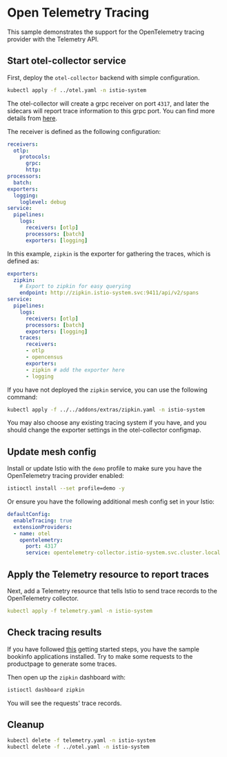 # Open Telemetry Tracing

This sample demonstrates the support for the OpenTelemetry tracing provider with the Telemetry API.

## Start otel-collector service

First, deploy the `otel-collector` backend with simple configuration.

```bash
kubectl apply -f ../otel.yaml -n istio-system
```

The otel-collector will create a grpc receiver on port `4317`, and later the sidecars will report trace information to this grpc port. You can find more details from [here](https://github.com/open-telemetry/opentelemetry-collector).

The receiver is defined as the following configuration:

```yaml
receivers:
  otlp:
    protocols:
      grpc:
      http:
processors:
  batch:
exporters:
  logging:
    loglevel: debug
service:
  pipelines:
    logs:
      receivers: [otlp]
      processors: [batch]
      exporters: [logging]
```

In this example, `zipkin` is the exporter for gathering the traces, which is defined as:

```yaml
exporters:
  zipkin:
    # Export to zipkin for easy querying
    endpoint: http://zipkin.istio-system.svc:9411/api/v2/spans
service:
  pipelines:
    logs:
      receivers: [otlp]
      processors: [batch]
      exporters: [logging]
    traces:
      receivers:
      - otlp
      - opencensus
      exporters:
      - zipkin # add the exporter here
      - logging
```

If you have not deployed the `zipkin` service, you can use the following command:

```bash
kubectl apply -f ../../addons/extras/zipkin.yaml -n istio-system
```

You may also choose any existing tracing system if you have, and you should change the exporter settings in the otel-collector configmap.

## Update mesh config

Install or update Istio with the `demo` profile to make sure you have the OpenTelemetry tracing provider enabled:

```bash
istioctl install --set profile=demo -y
```

Or ensure you have the following additional mesh config set in your Istio:

```yaml
defaultConfig:
  enableTracing: true
  extensionProviders:
  - name: otel
    opentelemetry:
      port: 4317
      service: opentelemetry-collector.istio-system.svc.cluster.local
```

## Apply the Telemetry resource to report traces

Next, add a Telemetry resource that tells Istio to send trace records to the OpenTelemetry collector.

```yaml
kubectl apply -f telemetry.yaml -n istio-system
```

## Check tracing results

If you have followed [this](https://istio.io/latest/docs/setup/getting-started/) getting started steps, you have the sample bookinfo applications installed. Try to make some requests to the productpage to generate some traces.

Then open up the `zipkin` dashboard with:

```bash
istioctl dashboard zipkin
```

You will see the requests' trace records.

## Cleanup

```bash
kubectl delete -f telemetry.yaml -n istio-system
kubectl delete -f ../otel.yaml -n istio-system
```
